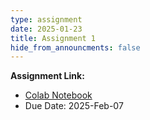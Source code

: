```yaml
---
type: assignment
date: 2025-01-23
title: Assignment 1
hide_from_announcments: false
---
```

**Assignment Link:**
- [Colab Notebook](https://colab.research.google.com/drive/1B-6XMdJGuUcYLDMJwMHXc8lk2tLjO-Me?usp=sharing)
- Due Date: 2025-Feb-07


 